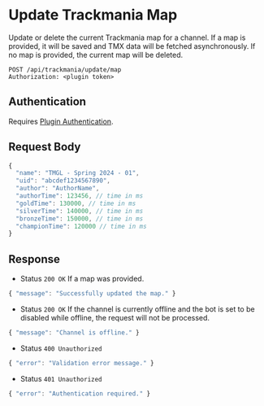 # Update Trackmania Map

Update or delete the current Trackmania map for a channel.
If a map is provided, it will be saved and TMX data will be fetched asynchronously.
If no map is provided, the current map will be deleted.

```http
POST /api/trackmania/update/map
Authorization: <plugin token>
```

## Authentication

Requires [Plugin Authentication](../../authentication/plugin.md).

## Request Body

```js
{
  "name": "TMGL - Spring 2024 - 01",
  "uid": "abcdef1234567890",
  "author": "AuthorName",
  "authorTime": 123456, // time in ms
  "goldTime": 130000, // time in ms
  "silverTime": 140000, // time in ms
  "bronzeTime": 150000, // time in ms
  "championTime": 120000 // time in ms
}
```

## Response

- Status `200 OK`
  If a map was provided.

```js
{ "message": "Successfully updated the map." }
```

- Status `200 OK`
  If the channel is currently offline and the bot is set to be disabled while offline, the request will not be processed.

```js
{ "message": "Channel is offline." }
```

- Status `400 Unauthorized`

```js
{ "error": "Validation error message." }
```

- Status `401 Unauthorized`

```js
{ "error": "Authentication required." }
```
